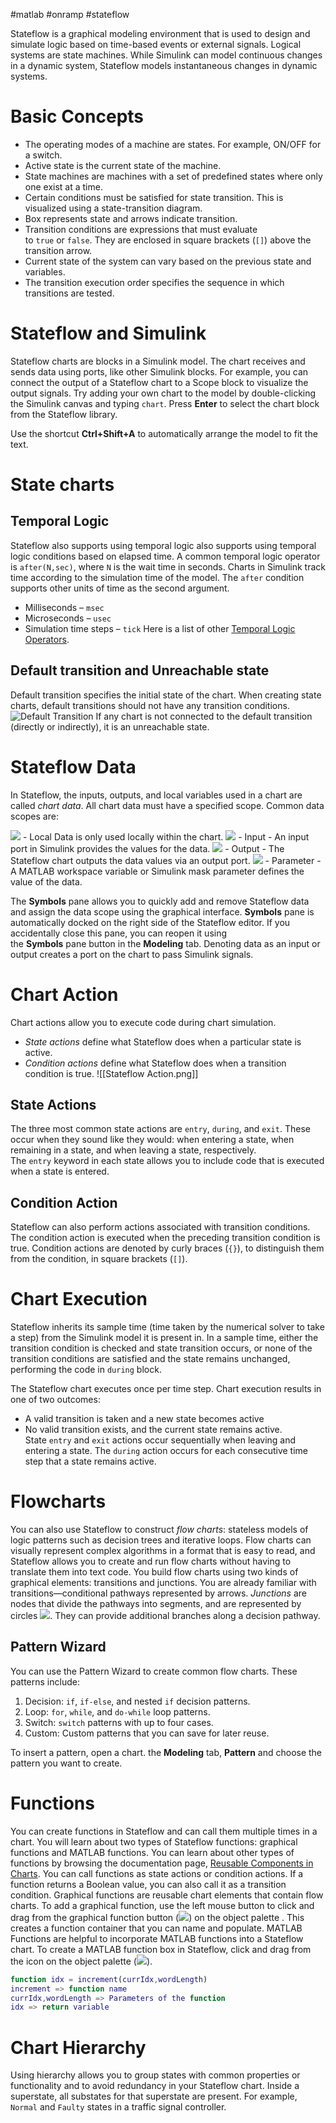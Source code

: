 #matlab #onramp #stateflow 

Stateflow is a graphical modeling environment that is used to design and simulate logic based on time-based events or external signals. Logical systems are state machines. 
While Simulink can model continuous changes in a dynamic system, Stateflow models instantaneous changes in dynamic systems.
# Basic Concepts
- The operating modes of a machine are states. For example, ON/OFF for a switch.
- Active state is the current state of the machine.
- State machines are machines with a set of predefined states where only one exist at a time.
- Certain conditions must be satisfied for state transition. This is visualized using a state-transition diagram.
- Box represents state and arrows indicate transition.
- Transition conditions are expressions that must evaluate to `true` or `false`. They are enclosed in square brackets (`[]`) above the transition arrow.
- Current state of the system can vary based on the previous state and variables.
- The transition execution order specifies the sequence in which transitions are tested.
# Stateflow and Simulink
Stateflow charts are blocks in a Simulink model. The chart receives and sends data using ports, like other Simulink blocks. For example, you can connect the output of a Stateflow chart to a Scope block to visualize the output signals.
Try adding your own chart to the model by double-clicking the Simulink canvas and typing `chart`. Press **Enter** to select the chart block from the Stateflow library.

Use the shortcut **Ctrl+Shift+A** to automatically arrange the model to fit the text.
# State charts
## Temporal Logic
Stateflow also supports using temporal logic also supports using temporal logic conditions based on elapsed time. A common temporal logic operator is `after(N,sec)`, where `N` is the wait time in seconds. Charts in Simulink track time according to the simulation time of the model.
The `after` condition supports other units of time as the second argument.  
- Milliseconds – `msec`  
- Microseconds – `usec`  
- Simulation time steps – `tick`
Here is a list of other [Temporal Logic Operators](https://in.mathworks.com/help/releases/R2024b/stateflow/ug/using-temporal-logic-in-state-actions-and-transitions.html).
## Default transition and Unreachable state
Default transition specifies the initial state of the chart. When creating state charts, default transitions should not have any transition conditions.
![Default Transition](https://matlabacademy-content.mathworks.com/4.79.0/simulinkR2024b/content/Stateflow/Creating%20Stateflow%20Charts/Default%20Transitions/images/default.png)
If any chart is not connected to the default transition (directly or indirectly), it is an unreachable state.
# Stateflow Data
In Stateflow, the inputs, outputs, and local variables used in a chart are called _chart data_. All chart data must have a specified scope. Common data scopes are:

![](https://matlabacademy-content.mathworks.com/4.79.0/simulinkR2024b/content/Stateflow/Symbols/Stateflow%20Data/images/localData.png) - Local Data is only used locally within the chart.
![](https://matlabacademy-content.mathworks.com/4.79.0/simulinkR2024b/content/Stateflow/Symbols/Stateflow%20Data/images/input.png) - Input - An input port in Simulink provides the values for the data.
![](https://matlabacademy-content.mathworks.com/4.79.0/simulinkR2024b/content/Stateflow/Symbols/Stateflow%20Data/images/output.png) - Output - The Stateflow chart outputs the data values via an output port.
![](https://matlabacademy-content.mathworks.com/4.79.0/simulinkR2024b/content/Stateflow/Symbols/Stateflow%20Data/images/parameter.png) - Parameter - A MATLAB workspace variable or Simulink mask parameter defines the value of the data.

The **Symbols** pane allows you to quickly add and remove Stateflow data and assign the data scope using the graphical interface. **Symbols** pane is automatically docked on the right side of the Stateflow editor. If you accidentally close this pane, you can reopen it using the **Symbols** pane button in the **Modeling** tab.
Denoting data as an input or output creates a port on the chart to pass Simulink signals.
# Chart Action
Chart actions allow you to execute code during chart simulation. 
- _State actions_ define what Stateflow does when a particular state is active.
- _Condition actions_ define what Stateflow does when a transition condition is true.
![[Stateflow Action.png]]
## State Actions
The three most common state actions are `entry`, `during`, and `exit`. These occur when they sound like they would: when entering a state, when remaining in a state, and when leaving a state, respectively.
The `entry` keyword in each state allows you to include code that is executed when a state is entered.
## Condition Action
Stateflow can also perform actions associated with transition conditions. The condition action is executed when the preceding transition condition is true. Condition actions are denoted by curly braces (`{}`), to distinguish them from the condition, in square brackets (`[]`).
# Chart Execution
Stateflow inherits its sample time (time taken by the numerical solver to take a step) from the Simulink model it is present in.
In a sample time, either the transition condition is checked and state transition occurs, or none of the transition conditions are satisfied and the state remains unchanged, performing the code in `during` block.

The Stateflow chart executes once per time step. Chart execution results in one of two outcomes:  
- A valid transition is taken and a new state becomes active
- No valid transition exists, and the current state remains active.
State `entry` and `exit` actions occur sequentially when leaving and entering a state. The `during` action occurs for each consecutive time step that a state remains active.
# Flowcharts
You can also use Stateflow to construct _flow charts_: stateless models of logic patterns such as decision trees and iterative loops. Flow charts can visually represent complex algorithms in a format that is easy to read, and Stateflow allows you to create and run flow charts without having to translate them into text code.
You build flow charts using two kinds of graphical elements: transitions and junctions. You are already familiar with transitions—conditional pathways represented by arrows. _Junctions_ are nodes that divide the pathways into segments, and are represented by circles ![](https://matlabacademy-content.mathworks.com/4.79.0/simulinkR2024b/content/Stateflow/Flow%20Charts/images/junction.png). They can provide additional branches along a decision pathway.
## Pattern Wizard
You can use the Pattern Wizard to create common flow charts. These patterns include:
1. Decision: `if`, `if-else`, and nested `if` decision patterns.
2. Loop: `for`, `while`, and `do-while` loop patterns.
3. Switch: `switch` patterns with up to four cases.
4. Custom: Custom patterns that you can save for later reuse.

To insert a pattern, open a chart. the **Modeling** tab, **Pattern** and choose the pattern you want to create.
# Functions
You can create functions in Stateflow and can call them multiple times in a chart. You will learn about two types of Stateflow functions: graphical functions and MATLAB functions. You can learn about other types of functions by browsing the documentation page, [Reusable Components in Charts](https://in.mathworks.com/help/releases/R2024b/stateflow/reusable-components-in-charts.html). You can call functions as state actions or condition actions. If a function returns a Boolean value, you can also call it as a transition condition. 
Graphical functions are reusable chart elements that contain flow charts. To add a graphical function, use the left mouse button to click and drag from the graphical function button (![](https://matlabacademy-content.mathworks.com/4.79.0/simulinkR2024b/content/Stateflow/Functions%20in%20Stateflow/Stateflow%20Functions%20Overview/images/functionToolbar.png)) on the object palette . This creates a function container that you can name and populate.
MATLAB Functions are helpful to incorporate MATLAB functions into a Stateflow chart. To create a MATLAB function box in Stateflow, click and drag from the icon on the object palette (![](https://matlabacademy-content.mathworks.com/4.79.0/simulinkR2024b/content/Stateflow/Functions%20in%20Stateflow/Stateflow%20Functions%20Overview/images/mlFuncToolbar.png)).
```MATLAB
function idx = increment(currIdx,wordLength)
increment => function name
currIdx,wordLength => Parameters of the function
idx => return variable
```
# Chart Hierarchy
Using hierarchy allows you to group states with common properties or functionality and to avoid redundancy in your Stateflow chart. Inside a superstate, all substates for that superstate are present.
For example, `Normal` and `Faulty` states in a traffic signal controller.